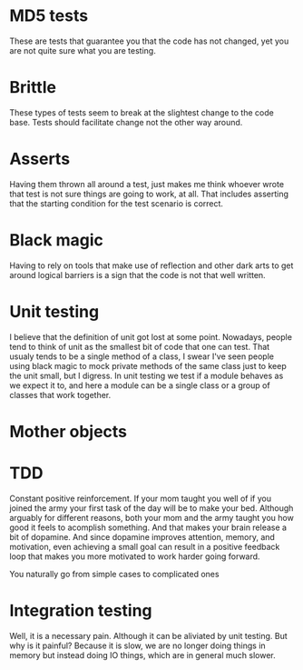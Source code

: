 

# MD5 tests

These are tests that guarantee you that the code has not changed, yet you are not quite sure what you are testing.

# Brittle
These types of tests seem to break at the slightest change to the code base. Tests should facilitate change not the other way around.

# Asserts
Having them thrown all around a test, just makes me think whoever wrote that test is not sure things are going to work, at all. That includes asserting that the starting condition for the test scenario is correct.


# Black magic
Having to rely on tools that make use of reflection and other dark arts to get around logical barriers is a sign that the code is not that well written.

# Unit testing
I believe that the definition of unit got lost at some point. Nowadays, people tend to think of unit as the smallest bit of code that one can test. That usualy tends to be a single method of a class, I swear I've seen people using black magic to mock private methods of the same class just to keep the unit small, but I digress. In unit testing we test if a module behaves as we expect it to, and here a module can be a single class or a group of classes that work together.

# Mother objects

# TDD
Constant positive reinforcement.
If your mom taught you well of if you joined the army your first task of the day will be to make your bed. Although arguably for different reasons, both your mom and the army taught you how good it feels to acomplish something. And that makes your brain release a bit of dopamine. And since dopamine improves attention, memory, and motivation, even achieving a small goal can result in a positive feedback loop that makes you more motivated to work harder going forward.

You naturally go from simple cases to complicated ones

# Integration testing
Well, it is a necessary pain. Although it can be aliviated by unit testing.
But why is it painful? Because it is slow, we are no longer doing things in memory but instead doing IO things, which are in general much slower.
